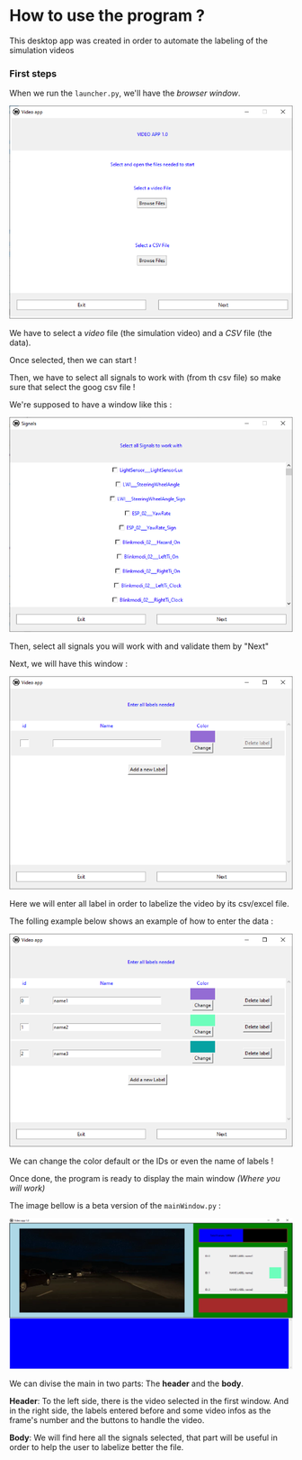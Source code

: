 # How to use the program ?

This desktop app was created in order to automate the labeling of the simulation videos

### First steps 
When we run the ```launcher.py```, we'll have the *browser window*.

![browser-window](../extras/images/video-welcome.PNG)

We have to select a *video* file (the simulation video) and a *CSV* file (the data).

Once selected, then we can start !

Then, we have to select all signals to work with (from th csv file) so make sure that select the goog csv file ! 

We're supposed to have a window like this :

![signals-window](../extras/images/signalsWindow.PNG)

Then, select all signals you will work with and validate them by "Next"

Next, we will have this window :

![signals-window](../extras/images/labelswindow.PNG)

Here we will enter all label in order to labelize the video by its csv/excel file.

The folling example below shows an example of how to enter the data :

![signals-window](../extras/images/labels-example.PNG)

We can change the color default or the IDs or even the name of labels !

Once done, the program is ready to display the main window *(Where you will work)*

The image bellow is a beta version of the ```mainWindow.py``` :

![signals-window](../extras/images/main-window-beta.PNG)

We can divise the main in two parts: The **header** and the **body**.

****Header****: To the left side, there is the video selected in the first window. And in the right side, the labels entered before and some video infos as the frame's number and the buttons to handle the video.

****Body****: We will find here all the signals selected, that part will be useful in order to help the user to labelize better the file.